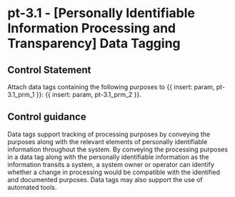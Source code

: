 # pt-3.1 - \[Personally Identifiable Information Processing and Transparency\] Data Tagging

## Control Statement

Attach data tags containing the following purposes to {{ insert: param, pt-3.1_prm_1 }}: {{ insert: param, pt-3.1_prm_2 }}.

## Control guidance

Data tags support tracking of processing purposes by conveying the purposes along with the relevant elements of personally identifiable information throughout the system. By conveying the processing purposes in a data tag along with the personally identifiable information as the information transits a system, a system owner or operator can identify whether a change in processing would be compatible with the identified and documented purposes. Data tags may also support the use of automated tools.
